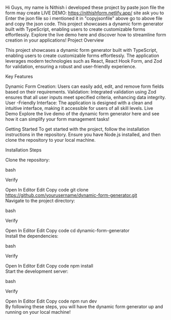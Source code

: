 Hi Guys, my name is Nithish i developed these project by paste json file the form may create
LIVE DEMO: https://nithishform.netlify.app/
site ask you to Enter the json file so i mentioned it in "copyjsonfile" above go to above file and copy the json code.
This project showcases a dynamic form generator built with TypeScript, enabling users to create customizable forms effortlessly. Explore the live demo here and discover how to streamline form creation in your applications! Project Overview

This project showcases a dynamic form generator built with TypeScript, enabling users to create customizable forms effortlessly. The application leverages modern technologies such as React, React Hook Form, and Zod for validation, ensuring a robust and user-friendly experience.

Key Features

Dynamic Form Creation: Users can easily add, edit, and remove form fields based on their requirements.
Validation: Integrated validation using Zod ensures that all user inputs meet specified criteria, enhancing data integrity.
User -Friendly Interface: The application is designed with a clean and intuitive interface, making it accessible for users of all skill levels.
Live Demo
Explore the live demo of the dynamic form generator here and see how it can simplify your form management tasks!

Getting Started
To get started with the project, follow the installation instructions in the repository. Ensure you have Node.js installed, and then clone the repository to your local machine.

Installation Steps

Clone the repository:

bash

Verify

Open In Editor
Edit
Copy code
git clone https://github.com/yourusername/dynamic-form-generator.git  
Navigate to the project directory:

bash

Verify

Open In Editor
Edit
Copy code
cd dynamic-form-generator  
Install the dependencies:

bash

Verify

Open In Editor
Edit
Copy code
npm install  
Start the development server:

bash

Verify

Open In Editor
Edit
Copy code
npm run dev  
By following these steps, you will have the dynamic form generator up and running on your local machine!
